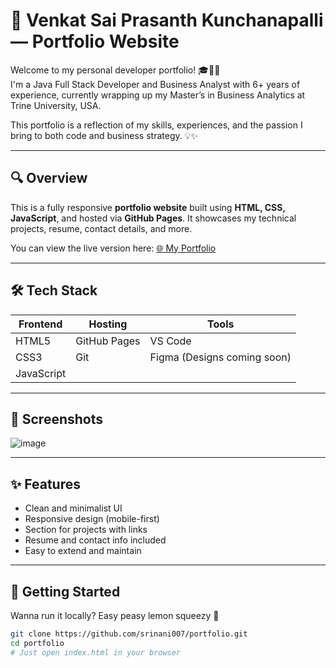 # 🚀 Venkat Sai Prasanth Kunchanapalli — Portfolio Website

Welcome to my personal developer portfolio! 🎓👨‍💻  
I'm a Java Full Stack Developer and Business Analyst with 6+ years of experience, currently wrapping up my Master’s in Business Analytics at Trine University, USA.

This portfolio is a reflection of my skills, experiences, and the passion I bring to both code and business strategy. 💡✨

---

## 🔍 Overview

This is a fully responsive **portfolio website** built using **HTML, CSS, JavaScript**, and hosted via **GitHub Pages**. It showcases my technical projects, resume, contact details, and more.

You can view the live version here: [🌐 My Portfolio](https://srinani007.github.io/portfolio)

---

## 🛠️ Tech Stack

| Frontend        | Hosting         | Tools         |
|-----------------|-----------------|---------------|
| HTML5           | GitHub Pages    | VS Code       |
| CSS3            | Git              | Figma (Designs coming soon) |
| JavaScript      |                 |               |

---

## 📸 Screenshots

![image](https://github.com/user-attachments/assets/fed87bd3-17da-458e-93d1-5b79aa9a93ec)
 


---

## ✨ Features

- Clean and minimalist UI
- Responsive design (mobile-first)
- Section for projects with links
- Resume and contact info included
- Easy to extend and maintain

---

## 🚀 Getting Started

Wanna run it locally? Easy peasy lemon squeezy 🍋

```bash
git clone https://github.com/srinani007/portfolio.git
cd portfolio
# Just open index.html in your browser
